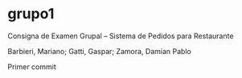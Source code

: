 # grupo1
Consigna de Examen Grupal – Sistema de Pedidos para Restaurante

Barbieri, Mariano;
Gatti, Gaspar;
Zamora, Damian Pablo

Primer commit 